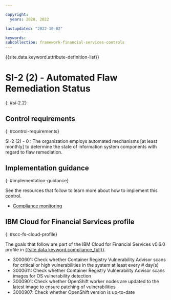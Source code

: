 ```yaml
---

copyright:
  years: 2020, 2022

lastupdated: "2022-10-02"

keywords: 
subcollection: framework-financial-services-controls
---
```


{{site.data.keyword.attribute-definition-list}}

               
# SI-2 (2) - Automated Flaw Remediation Status
{: #si-2.2}

## Control requirements
{: #control-requirements}

SI-2 (2) - 0
    : The organization employs automated mechanisms [at least monthly] to determine the state of information system components with regard to flaw remediation.

## Implementation guidance
{: #implementation-guidance}

See the resources that follow to learn more about how to implement this control.

- [Compliance monitoring](/docs/framework-financial-services?topic=framework-financial-services-shared-monitoring-compliance)

## IBM Cloud for Financial Services profile
{: #scc-fs-cloud-profile}

The goals that follow are part of the IBM Cloud for Financial Services v0.6.0 profile in [{{site.data.keyword.compliance_full}}](/docs/security-compliance?topic=security-compliance-getting-started).

- 3000601: Check whether Container Registry Vulnerability Advisor scans for critical or high vulnerabilities in the system at least every # day(s) 
- 3000611: Check whether Container Registry Vulnerability Advisor scans images for OS vulnerability detection 
- 3000901: Check whether OpenShift worker nodes are updated to the latest image to ensure patching of vulnerabilities 
- 3000907: Check whether OpenShift version is up-to-date




